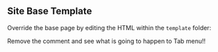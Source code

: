 ## Site Base Template

Override the base page by editing the HTML within the `template` folder:

<!--
    {% extends "base.html" %}
    {% block extra_head %}
          <link href="{{ STATIC_URL }}css/site_base.css" rel="stylesheet"/>
    {% endblock %}
    {% block extra_tab %}
    {% comment %}
    Add Tab for Third Party Apps
    <li>
     <a href="{{ PROJECT_ROOT }}app">App</a>
    </li>
    {% endcomment %}
    {% endblock %}
-->

Remove the comment and see what is going to happen to Tab menu!!
